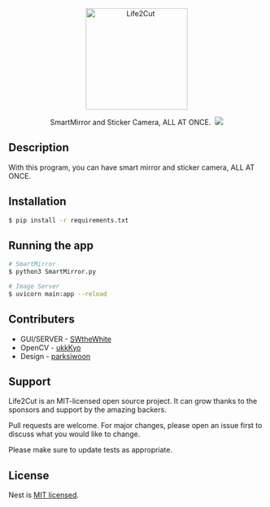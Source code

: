 <p align="center">
  <img src="https://raw.githubusercontent.com/SWtheWhite/Life2Cut/main/images/LIFE2CUT.png" width="200" alt="Life2Cut" />
</p>

<p align="center">SmartMirror and Sticker Camera, ALL AT ONCE.&nbsp
<a href="https://hits.seeyoufarm.com"><img src="https://hits.seeyoufarm.com/api/count/incr/badge.svg?url=https%3A%2F%2Fgithub.com%2FSWtheWhite%2FLife2Cut&count_bg=%2379C83D&title_bg=%23555555&icon=&icon_color=%23E7E7E7&title=hits&edge_flat=false"/></a>
</p>
  

## Description

With this program, you can have smart mirror and sticker camera, ALL AT ONCE.

## Installation

```bash
$ pip install -r requirements.txt
```

## Running the app

```bash
# SmartMirror
$ python3 SmartMirror.py

# Image Server
$ uvicorn main:app --reload
```

## Contributers

- GUI/SERVER - [SWtheWhite](https://github.com/SWtheWhite)
- OpenCV - [ukkKyo](https://github.com/ukkKyo)
- Design - [parksiwoon](https://github.com/parksiwoon)

## Support

Life2Cut is an MIT-licensed open source project. It can grow thanks to the sponsors and support by the amazing backers.

Pull requests are welcome. For major changes, please open an issue first
to discuss what you would like to change.

Please make sure to update tests as appropriate.

## License

Nest is [MIT licensed](LICENSE).
